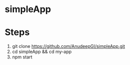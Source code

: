 # simpleApp
# Steps
1. git clone https://github.com/AnudeepGI/simpleApp.git
1. cd simpleApp && cd my-app
2. npm start
